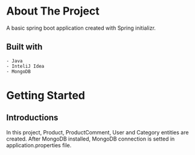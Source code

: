 # About The Project

 A basic spring boot application created with Spring initializr.

## Built with

    - Java
    - InteliJ Idea
    - MongoDB

# Getting Started

## Introductions

In this project, Product, ProductComment, User and Category entities are created. After MongoDB installed, MongoDB connection is setted in application.properties file.

 
